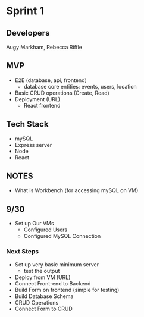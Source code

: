 # Sprint 1
## Developers
Augy Markham, Rebecca Riffle
## MVP
- E2E (database, api, frontend)
    - database core entities: events, users, location
- Basic CRUD operations (Create, Read)
- Deployment (URL)
    - React frontend
## Tech Stack
- mySQL
- Express server
- Node
- React

## NOTES
- What is Workbench (for accessing mySQL on VM)

## 9/30
- Set up Our VMs
    - Configured Users
    - Configured MySQL Connection

### Next Steps
- Set up very basic minimum server
    - test the output
- Deploy from VM (URL)
- Connect Front-end to Backend 
- Build Form on frontend (simple for testing)
- Build Database Schema
- CRUD Operations
- Connect Form to CRUD